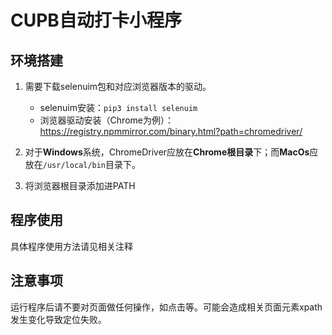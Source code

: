 # CUPB自动打卡小程序

## 环境搭建

1. 需要下载selenuim包和对应浏览器版本的驱动。

   * selenuim安装：`pip3 install selenuim`
   * 浏览器驱动安装（Chrome为例）：<https://registry.npmmirror.com/binary.html?path=chromedriver/>

2. 对于**Windows**系统，ChromeDriver应放在**Chrome根目录**下；而**MacOs**应放在`/usr/local/bin`目录下。

3. 将浏览器根目录添加进PATH

## 程序使用

具体程序使用方法请见相关注释

## 注意事项

运行程序后请不要对页面做任何操作，如点击等。可能会造成相关页面元素xpath发生变化导致定位失败。
